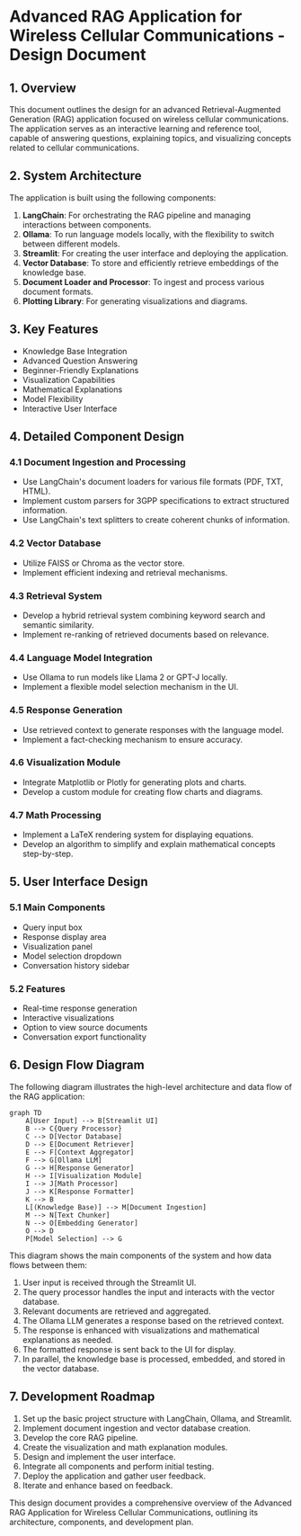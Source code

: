 # Advanced RAG Application for Wireless Cellular Communications - Design Document

## 1. Overview

This document outlines the design for an advanced Retrieval-Augmented Generation (RAG) application focused on wireless cellular communications. The application serves as an interactive learning and reference tool, capable of answering questions, explaining topics, and visualizing concepts related to cellular communications.

## 2. System Architecture

The application is built using the following components:

1. **LangChain**: For orchestrating the RAG pipeline and managing interactions between components.
2. **Ollama**: To run language models locally, with the flexibility to switch between different models.
3. **Streamlit**: For creating the user interface and deploying the application.
4. **Vector Database**: To store and efficiently retrieve embeddings of the knowledge base.
5. **Document Loader and Processor**: To ingest and process various document formats.
6. **Plotting Library**: For generating visualizations and diagrams.

## 3. Key Features

- Knowledge Base Integration
- Advanced Question Answering
- Beginner-Friendly Explanations
- Visualization Capabilities
- Mathematical Explanations
- Model Flexibility
- Interactive User Interface

## 4. Detailed Component Design

### 4.1 Document Ingestion and Processing
- Use LangChain's document loaders for various file formats (PDF, TXT, HTML).
- Implement custom parsers for 3GPP specifications to extract structured information.
- Use LangChain's text splitters to create coherent chunks of information.

### 4.2 Vector Database
- Utilize FAISS or Chroma as the vector store.
- Implement efficient indexing and retrieval mechanisms.

### 4.3 Retrieval System
- Develop a hybrid retrieval system combining keyword search and semantic similarity.
- Implement re-ranking of retrieved documents based on relevance.

### 4.4 Language Model Integration
- Use Ollama to run models like Llama 2 or GPT-J locally.
- Implement a flexible model selection mechanism in the UI.

### 4.5 Response Generation
- Use retrieved context to generate responses with the language model.
- Implement a fact-checking mechanism to ensure accuracy.

### 4.6 Visualization Module
- Integrate Matplotlib or Plotly for generating plots and charts.
- Develop a custom module for creating flow charts and diagrams.

### 4.7 Math Processing
- Implement a LaTeX rendering system for displaying equations.
- Develop an algorithm to simplify and explain mathematical concepts step-by-step.

## 5. User Interface Design

### 5.1 Main Components
- Query input box
- Response display area
- Visualization panel
- Model selection dropdown
- Conversation history sidebar

### 5.2 Features
- Real-time response generation
- Interactive visualizations
- Option to view source documents
- Conversation export functionality

## 6. Design Flow Diagram

The following diagram illustrates the high-level architecture and data flow of the RAG application:

```mermaid
graph TD
    A[User Input] --> B[Streamlit UI]
    B --> C{Query Processor}
    C --> D[Vector Database]
    D --> E[Document Retriever]
    E --> F[Context Aggregator]
    F --> G[Ollama LLM]
    G --> H[Response Generator]
    H --> I[Visualization Module]
    I --> J[Math Processor]
    J --> K[Response Formatter]
    K --> B
    L[(Knowledge Base)] --> M[Document Ingestion]
    M --> N[Text Chunker]
    N --> O[Embedding Generator]
    O --> D
    P[Model Selection] --> G
```

This diagram shows the main components of the system and how data flows between them:

1. User input is received through the Streamlit UI.
2. The query processor handles the input and interacts with the vector database.
3. Relevant documents are retrieved and aggregated.
4. The Ollama LLM generates a response based on the retrieved context.
5. The response is enhanced with visualizations and mathematical explanations as needed.
6. The formatted response is sent back to the UI for display.
7. In parallel, the knowledge base is processed, embedded, and stored in the vector database.

## 7. Development Roadmap

1. Set up the basic project structure with LangChain, Ollama, and Streamlit.
2. Implement document ingestion and vector database creation.
3. Develop the core RAG pipeline.
4. Create the visualization and math explanation modules.
5. Design and implement the user interface.
6. Integrate all components and perform initial testing.
7. Deploy the application and gather user feedback.
8. Iterate and enhance based on feedback.

This design document provides a comprehensive overview of the Advanced RAG Application for Wireless Cellular Communications, outlining its architecture, components, and development plan.
